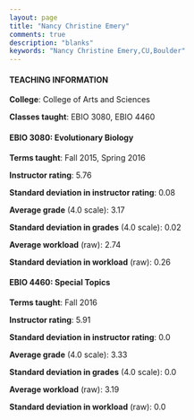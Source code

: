 ```yaml
---
layout: page
title: "Nancy Christine Emery" 
comments: true
description: "blanks"
keywords: "Nancy Christine Emery,CU,Boulder"
---
```

<head>
<script src="https://ajax.googleapis.com/ajax/libs/jquery/2.1.3/jquery.min.js"></script>
<script src="https://dl.dropboxusercontent.com/s/pc42nxpaw1ea4o9/highcharts.js?dl=0"></script>
<!-- <script src="../assets/js/highcharts.js"></script> -->
<style type="text/css">@font-face {
	font-family: "Bebas Neue";
	src: url(https://www.filehosting.org/file/details/544349/BebasNeue Regular.otf) format("opentype");
	}
	h1.Bebas { 
		font-family: "Bebas Neue", Verdana, Tahoma;
	}
</style>
</head>
	   
#### TEACHING INFORMATION

**College**: College of Arts and Sciences

**Classes taught**: EBIO 3080, EBIO 4460

#### EBIO 3080: Evolutionary Biology

**Terms taught**: Fall 2015, Spring 2016

**Instructor rating**: 5.76

**Standard deviation in instructor rating**: 0.08

**Average grade** (4.0 scale): 3.17

**Standard deviation in grades** (4.0 scale): 0.02

**Average workload** (raw): 2.74

**Standard deviation in workload** (raw): 0.26

#### EBIO 4460: Special Topics

**Terms taught**: Fall 2016

**Instructor rating**: 5.91

**Standard deviation in instructor rating**: 0.0

**Average grade** (4.0 scale): 3.33

**Standard deviation in grades** (4.0 scale): 0.0

**Average workload** (raw): 3.19

**Standard deviation in workload** (raw): 0.0

